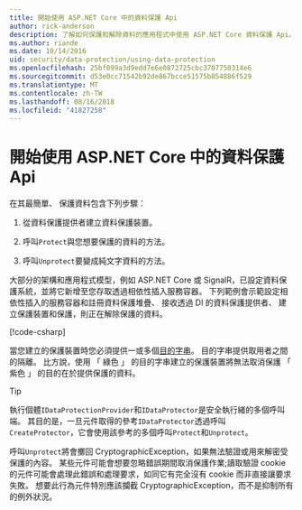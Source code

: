 ```yaml
---
title: 開始使用 ASP.NET Core 中的資料保護 Api
author: rick-anderson
description: 了解如何保護和解除資料的應用程式中使用 ASP.NET Core 資料保護 Api。
ms.author: riande
ms.date: 10/14/2016
uid: security/data-protection/using-data-protection
ms.openlocfilehash: 25bf099a3d9edd7e6e0872725cbc3707750314e6
ms.sourcegitcommit: d53e0cc71542b92de867bcce51575b054886f529
ms.translationtype: MT
ms.contentlocale: zh-TW
ms.lasthandoff: 08/16/2018
ms.locfileid: "41827258"
---
```

# <a name="get-started-with-the-data-protection-apis-in-aspnet-core"></a>開始使用 ASP.NET Core 中的資料保護 Api

<a name="security-data-protection-getting-started"></a>

在其最簡單、 保護資料包含下列步驟：

1. 從資料保護提供者建立資料保護裝置。

2. 呼叫`Protect`與您想要保護的資料的方法。

3. 呼叫`Unprotect`要變成純文字資料的方法。

大部分的架構和應用程式模型，例如 ASP.NET Core 或 SignalR，已設定資料保護系統，並將它新增至您存取透過相依性插入服務容器。 下列範例會示範設定相依性插入的服務容器和註冊資料保護堆疊、 接收透過 DI 的資料保護提供者、 建立保護裝置和保護，則正在解除保護的資料。

[!code-csharp[](../../security/data-protection/using-data-protection/samples/protectunprotect.cs?highlight=26,34,35,36,37,38,39,40)]

當您建立的保護裝置時您必須提供一或多個[目的字串](xref:security/data-protection/consumer-apis/purpose-strings)。 目的字串提供取用者之間的隔離。 比方說，使用 「 綠色 」 的目的字串建立的保護裝置將無法取消保護 「 紫色 」 的目的在於提供保護的資料。

>[!TIP]
> 執行個體`IDataProtectionProvider`和`IDataProtector`是安全執行緒的多個呼叫端。 其目的是，一旦元件取得的參考`IDataProtector`透過呼叫`CreateProtector`，它會使用該參考的多個呼叫`Protect`和`Unprotect`。
>
>呼叫`Unprotect`將會擲回 CryptographicException，如果無法驗證或用來解密受保護的內容。 某些元件可能會想要忽略錯誤期間取消保護作業;讀取驗證 cookie 的元件可能會處理此錯誤和處理要求，如同它有完全沒有 cookie 而非直接讓要求失敗。 想要此行為元件特別應該攔截 CryptographicException，而不是抑制所有的例外狀況。
